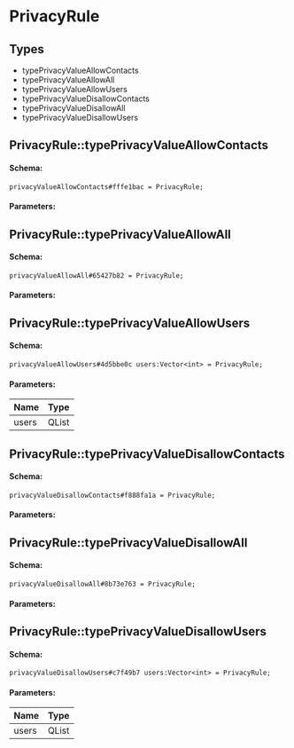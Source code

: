 # PrivacyRule

## Types

* typePrivacyValueAllowContacts
* typePrivacyValueAllowAll
* typePrivacyValueAllowUsers
* typePrivacyValueDisallowContacts
* typePrivacyValueDisallowAll
* typePrivacyValueDisallowUsers

## PrivacyRule::typePrivacyValueAllowContacts

#### Schema:

`privacyValueAllowContacts#fffe1bac = PrivacyRule;`

#### Parameters:


## PrivacyRule::typePrivacyValueAllowAll

#### Schema:

`privacyValueAllowAll#65427b82 = PrivacyRule;`

#### Parameters:


## PrivacyRule::typePrivacyValueAllowUsers

#### Schema:

`privacyValueAllowUsers#4d5bbe0c users:Vector<int> = PrivacyRule;`

#### Parameters:

|Name|Type|
|----|----|
|users|QList<qint32>|

## PrivacyRule::typePrivacyValueDisallowContacts

#### Schema:

`privacyValueDisallowContacts#f888fa1a = PrivacyRule;`

#### Parameters:


## PrivacyRule::typePrivacyValueDisallowAll

#### Schema:

`privacyValueDisallowAll#8b73e763 = PrivacyRule;`

#### Parameters:


## PrivacyRule::typePrivacyValueDisallowUsers

#### Schema:

`privacyValueDisallowUsers#c7f49b7 users:Vector<int> = PrivacyRule;`

#### Parameters:

|Name|Type|
|----|----|
|users|QList<qint32>|


